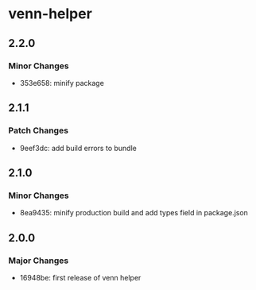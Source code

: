 # venn-helper

## 2.2.0

### Minor Changes

- 353e658: minify package

## 2.1.1

### Patch Changes

- 9eef3dc: add build errors to bundle

## 2.1.0

### Minor Changes

- 8ea9435: minify production build and add types field in package.json

## 2.0.0

### Major Changes

- 16948be: first release of venn helper
